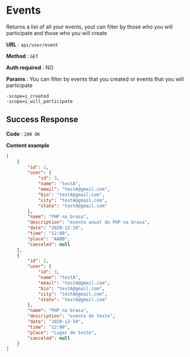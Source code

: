 # Events

Returns a list of all your events, yout can filter by those who you will participate and those who you will create

**URL** : `api/user/event`

**Method** : `GET`

**Auth required** : NO

**Params** : You can filter by events that you created or events that you will participate

    -scope=i_created
    -scope=i_will_participate
## Success Response

**Code** : `200 OK`

**Content example**

```json
[
    {
        "id": 1,
        "user": {
            "id": 3,
            "name": "testA",
            "email": "testA@gmail.com",
            "bio": "testA@gmail.com",
            "city": "testA@gmail.com",
            "state": "testA@gmail.com"
        },
        "name": "PHP na brasa",
        "description": "evento anual do PHP na brasa",
        "date": "2020-12-10",
        "time": "12:00",
        "place": "AABB",
        "canceled": null
    },
    {
        "id": 2,
        "user": {
            "id": 3,
            "name": "testA",
            "email": "testA@gmail.com",
            "bio": "testA@gmail.com",
            "city": "testA@gmail.com",
            "state": "testA@gmail.com"
        },
        "name": "PHP na brasa",
        "description": "evento de teste",
        "date": "2020-12-10",
        "time": "12:00",
        "place": "Lugar de teste",
        "canceled": null
    }
]
```
